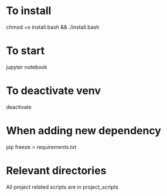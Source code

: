 # To install
chmod +x install.bash && ./install.bash
# To start
jupyter notebook
# To deactivate venv
deactivate
# When adding new dependency
pip freeze > requirements.txt
# Relevant directories
All project related scripts are in project_scripts
